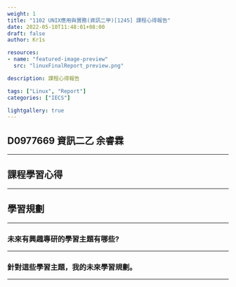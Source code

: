 ```yaml
---
weight: 1
title: "1102 UNIX應用與實務(資訊二甲)[1245] 課程心得報告"
date: 2022-05-10T11:48:01+08:00
draft: false
author: Kr1s

resources:
- name: "featured-image-preview"
  src: "linuxFinalReport_preview.png"

description: 課程心得報告

tags: ["Linux", "Report"]
categories: ["IECS"]

lightgallery: true
---
```



## D0977669 資訊二乙 余睿霖

---


## 課程學習心得


---


## 學習規劃


---


### 未來有興趣專研的學習主題有哪些?


---


### 針對這些學習主題，我的未來學習規劃。


---